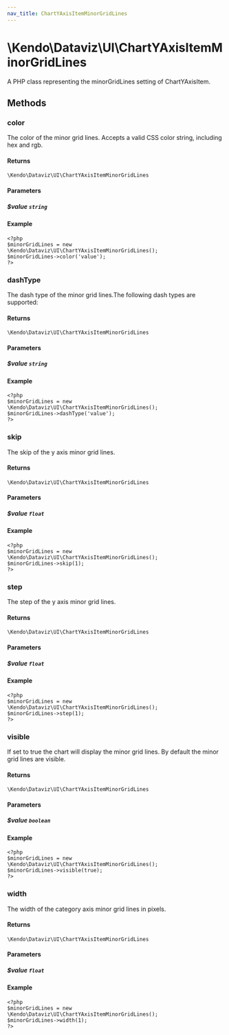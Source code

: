 ```yaml
---
nav_title: ChartYAxisItemMinorGridLines
---
```


# \Kendo\Dataviz\UI\ChartYAxisItemMinorGridLines

A PHP class representing the minorGridLines setting of ChartYAxisItem.


## Methods

### color
The color of the minor grid lines. Accepts a valid CSS color string, including hex and rgb.

#### Returns
`\Kendo\Dataviz\UI\ChartYAxisItemMinorGridLines`

#### Parameters

##### $value `string`



#### Example 
    <?php
    $minorGridLines = new \Kendo\Dataviz\UI\ChartYAxisItemMinorGridLines();
    $minorGridLines->color('value');
    ?>

### dashType
The dash type of the minor grid lines.The following dash types are supported:

#### Returns
`\Kendo\Dataviz\UI\ChartYAxisItemMinorGridLines`

#### Parameters

##### $value `string`



#### Example 
    <?php
    $minorGridLines = new \Kendo\Dataviz\UI\ChartYAxisItemMinorGridLines();
    $minorGridLines->dashType('value');
    ?>

### skip
The skip of the y axis minor grid lines.

#### Returns
`\Kendo\Dataviz\UI\ChartYAxisItemMinorGridLines`

#### Parameters

##### $value `float`



#### Example 
    <?php
    $minorGridLines = new \Kendo\Dataviz\UI\ChartYAxisItemMinorGridLines();
    $minorGridLines->skip(1);
    ?>

### step
The step of the y axis minor grid lines.

#### Returns
`\Kendo\Dataviz\UI\ChartYAxisItemMinorGridLines`

#### Parameters

##### $value `float`



#### Example 
    <?php
    $minorGridLines = new \Kendo\Dataviz\UI\ChartYAxisItemMinorGridLines();
    $minorGridLines->step(1);
    ?>

### visible
If set to true the chart will display the minor grid lines. By default the minor grid lines are visible.

#### Returns
`\Kendo\Dataviz\UI\ChartYAxisItemMinorGridLines`

#### Parameters

##### $value `boolean`



#### Example 
    <?php
    $minorGridLines = new \Kendo\Dataviz\UI\ChartYAxisItemMinorGridLines();
    $minorGridLines->visible(true);
    ?>

### width
The width of the category axis minor grid lines in pixels.

#### Returns
`\Kendo\Dataviz\UI\ChartYAxisItemMinorGridLines`

#### Parameters

##### $value `float`



#### Example 
    <?php
    $minorGridLines = new \Kendo\Dataviz\UI\ChartYAxisItemMinorGridLines();
    $minorGridLines->width(1);
    ?>

